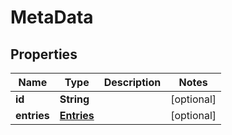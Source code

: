 
# MetaData

## Properties
Name | Type | Description | Notes
------------ | ------------- | ------------- | -------------
**id** | **String** |  |  [optional]
**entries** | [**Entries**](Entries.md) |  |  [optional]




